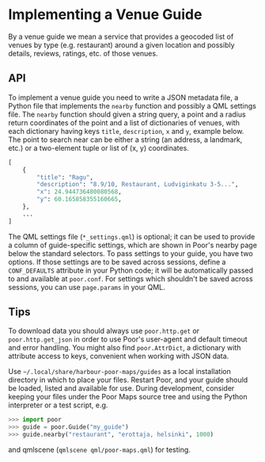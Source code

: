 Implementing a Venue Guide
==========================

By a venue guide we mean a service that provides a geocoded list of
venues by type (e.g. restaurant) around a given location and possibly
details, reviews, ratings, etc. of those venues.

## API

To implement a venue guide you need to write a JSON metadata file, a
Python file that implements the `nearby` function and possibly a QML
settings file. The `nearby` function should given a string query, a
point and a radius return coordinates of the point and a list of
dictionaries of venues, with each dictionary having keys `title`,
`description`, `x` and `y`, example below. The point to search near can
be either a string (an address, a landmark, etc.) or a two-element tuple
or list of (x, y) coordinates.

```python
[
    {
        "title": "Ragu",
        "description": "8.9/10, Restaurant, Ludviginkatu 3-5...",
        "x": 24.944736480080568,
        "y": 60.165858355160665,
    },
    ...
]
```

The QML settings file (`*_settings.qml`) is optional; it can be used to
provide a column of guide-specific settings, which are shown in Poor's
nearby page below the standard selectors. To pass settings to your
guide, you have two options. If those settings are to be saved across
sessions, define a `CONF_DEFAULTS` attribute in your Python code; it
will be automatically passed to and available at `poor.conf`. For
settings which shouldn't be saved across sessions, you can use
`page.params` in your QML.

## Tips

To download data you should always use `poor.http.get` or
`poor.http.get_json` in order to use Poor's user-agent and default
timeout and error handling. You might also find `poor.AttrDict`, a
dictionary with attribute access to keys, convenient when working with
JSON data.

Use `~/.local/share/harbour-poor-maps/guides` as a local installation
directory in which to place your files. Restart Poor, and your guide
should be loaded, listed and available for use. During development,
consider keeping your files under the Poor Maps source tree and using
the Python interpreter or a test script, e.g.

```python
>>> import poor
>>> guide = poor.Guide("my_guide")
>>> guide.nearby("restaurant", "erottaja, helsinki", 1000)
```

and qmlscene (`qmlscene qml/poor-maps.qml`) for testing.
